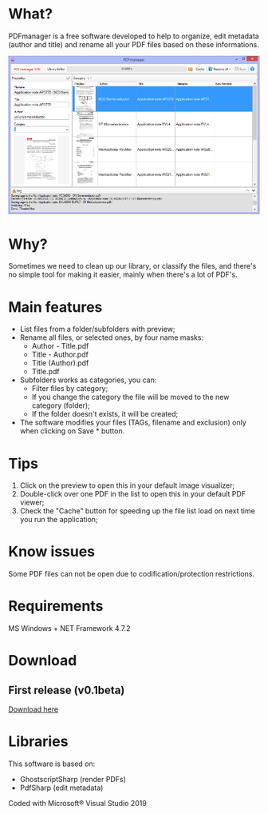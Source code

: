 # What?

PDFmanager is a free software developed to help to organize, edit metadata (author and title) and rename all your PDF files based on these informations.

![Screen shot](img/screenshot.PNG)

# Why?

Sometimes we need to clean up our library, or classify the files, and there's no simple tool for making it easier, mainly when there's a lot of PDF's.

# Main features

* List files from a folder/subfolders with preview;
* Rename all files, or selected ones, by four name masks:
    * Author - Title.pdf
    * Title - Author.pdf
    * Title (Author).pdf
    * Title.pdf
* Subfolders works as categories, you can:
    * Filter files by category;
    * If you change the category the file will be moved to the new category (folder);
    * If the folder doesn't exists, it will be created;
* The software modifies your files  (TAGs, filename and exclusion) only when clicking on Save * button.


# Tips

1. Click on the preview to open this in your default image visualizer;
2. Double-click over one PDF in the list to open this in your default PDF viewer;
3. Check the "Cache" button for speeding up the file list load on next time you run the application;


# Know issues

Some PDF files can not be open due to codification/protection restrictions.


# Requirements

MS Windows + NET Framework 4.7.2

# Download

## First release (v0.1beta)

[Download here](https://github.com/allancavalari/pdfmanager/releases/tag/v0.1beta)

# Libraries

This software is based on:

* GhostscriptSharp (render PDFs)
* PdfSharp (edit metadata)

Coded with Microsoft® Visual Studio 2019